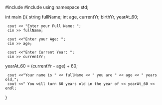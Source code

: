 #include <iostream>
#include <string>
using namespace std;

int main (){
  string fullName;
  int age, currentYr, birthYr, yearAt_60;
  
     cout << "Enter your Full Name: ";
     cin >> fullName;

     cout <<"Enter your Age: ";
     cin >> age;

     cout <<"Enter Current Year: ";
     cin >> currentYr;

  yearAt_60 = (currentYr - age) + 60;
  
     cout <<"Your name is " << fullName << " you are " << age << " years old,";
     cout <<" You will turn 60 years old in the year of << yearAt_60 << endl;
}
     
